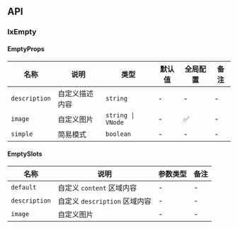 ## API

### IxEmpty

#### EmptyProps

| 名称 | 说明 | 类型  | 默认值 | 全局配置 | 备注 |
| --- | --- | --- | --- | --- | --- |
| `description` | 自定义描述内容 | `string` | - | - | - |
| `image` | 自定义图片 | `string \| VNode` | - | ✅ | - |
| `simple` | 简易模式 | `boolean` | - | - | - |

#### EmptySlots

| 名称 | 说明 | 参数类型 | 备注 |
| --- | --- | --- | --- |
| `default` | 自定义 `content` 区域内容 | - | - |
| `description` | 自定义 `description` 区域内容 | - | - |
| `image` | 自定义图片 | - | - |
